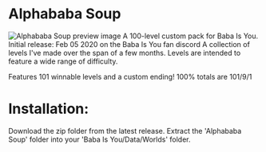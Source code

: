 # Alphababa Soup
![Alphababa Soup preview image](https://user-images.githubusercontent.com/10150289/153129475-eff1b801-6765-42bc-9a7b-4f725845ddad.png)
A 100-level custom pack for Baba Is You.
Initial release: Feb 05 2020 on the Baba Is You fan discord
A collection of levels I've made over the span of a few months. Levels are intended to feature a wide range of difficulty.

Features 101 winnable levels and a custom ending!
100% totals are 101/9/1

# Installation:
Download the zip folder from the latest release.
Extract the 'Alphababa Soup' folder into your 'Baba Is You/Data/Worlds' folder.
